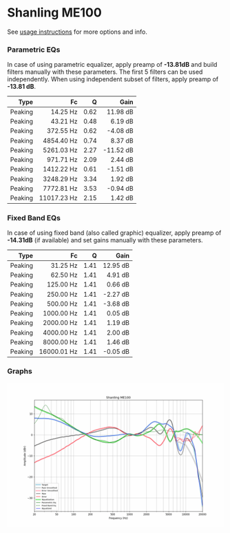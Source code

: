 # Shanling ME100
See [usage instructions](https://github.com/jaakkopasanen/AutoEq#usage) for more options and info.

### Parametric EQs
In case of using parametric equalizer, apply preamp of **-13.81dB** and build filters manually
with these parameters. The first 5 filters can be used independently.
When using independent subset of filters, apply preamp of **-13.81 dB**.

| Type    | Fc          |    Q | Gain      |
|--------:|------------:|-----:|----------:|
| Peaking | 14.25 Hz    | 0.62 | 11.98 dB  |
| Peaking | 43.21 Hz    | 0.48 | 6.19 dB   |
| Peaking | 372.55 Hz   | 0.62 | -4.08 dB  |
| Peaking | 4854.40 Hz  | 0.74 | 8.37 dB   |
| Peaking | 5261.03 Hz  | 2.27 | -11.52 dB |
| Peaking | 971.71 Hz   | 2.09 | 2.44 dB   |
| Peaking | 1412.22 Hz  | 0.61 | -1.51 dB  |
| Peaking | 3248.29 Hz  | 3.34 | 1.92 dB   |
| Peaking | 7772.81 Hz  | 3.53 | -0.94 dB  |
| Peaking | 11017.23 Hz | 2.15 | 1.42 dB   |

### Fixed Band EQs
In case of using fixed band (also called graphic) equalizer, apply preamp of **-14.31dB**
(if available) and set gains manually with these parameters.

| Type    | Fc          |    Q | Gain     |
|--------:|------------:|-----:|---------:|
| Peaking | 31.25 Hz    | 1.41 | 12.95 dB |
| Peaking | 62.50 Hz    | 1.41 | 4.91 dB  |
| Peaking | 125.00 Hz   | 1.41 | 0.66 dB  |
| Peaking | 250.00 Hz   | 1.41 | -2.27 dB |
| Peaking | 500.00 Hz   | 1.41 | -3.68 dB |
| Peaking | 1000.00 Hz  | 1.41 | 0.05 dB  |
| Peaking | 2000.00 Hz  | 1.41 | 1.19 dB  |
| Peaking | 4000.00 Hz  | 1.41 | 2.00 dB  |
| Peaking | 8000.00 Hz  | 1.41 | 1.46 dB  |
| Peaking | 16000.01 Hz | 1.41 | -0.05 dB |

### Graphs
![](./Shanling%20ME100.png)